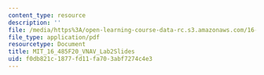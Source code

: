 ```yaml
---
content_type: resource
description: ''
file: /media/https%3A/open-learning-course-data-rc.s3.amazonaws.com/16-485-visual-navigation-for-autonomous-vehicles-vnav-fall-2020/f0db821c1877fd11fa703abf7274c4e3_MIT_16_485F20_Lab2Slides.pdf
file_type: application/pdf
resourcetype: Document
title: MIT_16_485F20_VNAV_Lab2Slides
uid: f0db821c-1877-fd11-fa70-3abf7274c4e3
---
```

